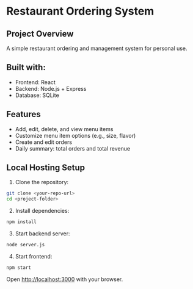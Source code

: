 # Restaurant Ordering System

## Project Overview
A simple restaurant ordering and management system for personal use.

## Built with:
- Frontend: React
- Backend: Node.js + Express
- Database: SQLite

## Features
- Add, edit, delete, and view menu items
- Customize menu item options (e.g., size, flavor)
- Create and edit orders
- Daily summary: total orders and total revenue

## Local Hosting Setup
1. Clone the repository:  
```bash
git clone <your-repo-url>
cd <project-folder>
````

2. Install dependencies:

```bash
npm install
```

3. Start backend server:

```bash
node server.js
```

4. Start frontend:

```bash
npm start
```

Open [http://localhost:3000](http://localhost:3000) with your browser.